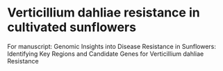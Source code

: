 # Verticillium dahliae resistance in cultivated sunflowers
For manuscript: Genomic Insights into Disease Resistance in Sunflowers: Identifying Key Regions and Candidate Genes for Verticillium dahliae Resistance

